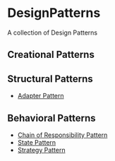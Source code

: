 # DesignPatterns
A collection of Design Patterns

## Creational Patterns
## Structural Patterns
- [Adapter Pattern](src/Structural/Adapter/README.md)
## Behavioral Patterns
- [Chain of Responsibility Pattern](src/Behavioral/ChainOfResponsibility/README.md)
- [State Pattern](src/Behavioral/State/README.md)
- [Strategy Pattern](src/Behavioral/Strategy/README.md)
